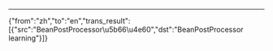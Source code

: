 ---
{"from":"zh","to":"en","trans_result":[{"src":"BeanPostProcessor\u5b66\u4e60","dst":"BeanPostProcessor learning"}]}